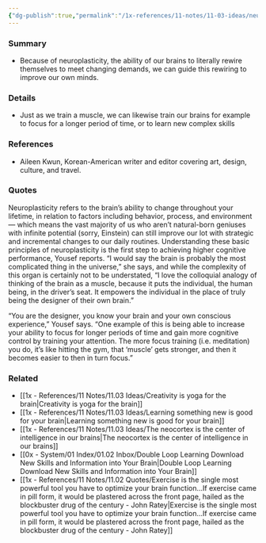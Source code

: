 ```yaml
---
{"dg-publish":true,"permalink":"/1x-references/11-notes/11-03-ideas/neuroplasticity-allows-us-to-design-our-brain/","title":"Neuroplasticity allows us to design our brain","created":"2024-05-01T21:48:30.364+03:00","updated":"2024-05-01T21:48:30.364+03:00"}
---
```



### Summary
- Because of neuroplasticity, the ability of our brains to literally rewire themselves to meet changing demands, we can guide this rewiring to improve our own minds.

### Details
- Just as we train a muscle, we can likewise train our brains for example to focus for a longer period of time, or to learn new complex skills

### References
- Aileen Kwun, Korean-American writer and editor covering art, design, culture, and travel. 

### Quotes
Neuroplasticity refers to the brain’s ability to change throughout your lifetime, in relation to factors including behavior, process, and environment — which means the vast majority of us who aren’t natural-born geniuses with infinite potential (sorry, Einstein) can still improve our lot with strategic and incremental changes to our daily routines. Understanding these basic principles of neuroplasticity is the first step to achieving higher cognitive performance, Yousef reports. “I would say the brain is probably the most complicated thing in the universe,” she says, and while the complexity of this organ is certainly not to be understated, “I love the colloquial analogy of thinking of the brain as a muscle, because it puts the individual, the human being, in the driver’s seat. It empowers the individual in the place of truly being the designer of their own brain.”

“You are the designer, you know your brain and your own conscious experience,” Yousef says. “One example of this is being able to increase your ability to focus for longer periods of time and gain more cognitive control by training your attention. The more focus training (i.e. meditation) you do, it’s like hitting the gym, that ‘muscle’ gets stronger, and then it becomes easier to then in turn focus.”

### Related
- [[1x - References/11 Notes/11.03 Ideas/Creativity is yoga for the brain\|Creativity is yoga for the brain]]
- [[1x - References/11 Notes/11.03 Ideas/Learning something new is good for your brain\|Learning something new is good for your brain]]
- [[1x - References/11 Notes/11.03 Ideas/The neocortex is the center of intelligence in our brains\|The neocortex is the center of intelligence in our brains]]
- [[0x - System/01 Index/01.02 Inbox/Double Loop Learning Download New Skills and Information into Your Brain\|Double Loop Learning Download New Skills and Information into Your Brain]]
- [[1x - References/11 Notes/11.02 Quotes/Exercise is the single most powerful tool you have to optimize your brain function...If exercise came in pill form, it would be plastered across the front page, hailed as the blockbuster drug of the century - John Ratey\|Exercise is the single most powerful tool you have to optimize your brain function...If exercise came in pill form, it would be plastered across the front page, hailed as the blockbuster drug of the century - John Ratey]]